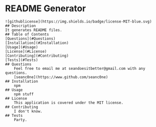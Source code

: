 # README Generator
    ![githublicense](https://img.shields.io/badge/license-MIT-blue.svg)
    ## Description
    It generates README files.
    ## Table of Contents
    [Questions](#Questions)
    [Installation](#Installation)
    [Usage](#Usage)
    [License](#License)
    [Contributing](#Contributing)
    [Tests](#Tests)
    ## Questions
        Feel free to email me at seandoesitbetter@gmail.com with any questions.
        [seanc0ne](https://www.github.com/seanc0ne)
    ## Installation
        npm
    ## Usage
        npm stuff
    ## License 
        This application is covered under the MIT license.
    ## Contributing
        I don't know.
    ## Tests
        Party.
  
